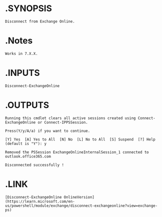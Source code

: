 # .SYNOPSIS

    Disconnect from Exchange Online.

# .Notes

    Works in 7.X.X.

# .INPUTS

    Disconnect-ExchangeOnline

# .OUTPUTS

    Running this cmdlet clears all active sessions created using Connect-ExchangeOnline or Connect-IPPSSession.

    Press(Y/y/A/a) if you want to continue.

    [Y] Yes  [A] Yes to All  [N] No  [L] No to All  [S] Suspend  [?] Help (default is "Y"): y

    Removed the PSSession ExchangeOnlineInternalSession_1 connected to outlook.office365.com

    Disconnected successfully !

# .LINK

    [Disconnect-ExchangeOnline OnlineVersion](https://learn.microsoft.com/en-us/powershell/module/exchange/disconnect-exchangeonline?view=exchange-ps)
